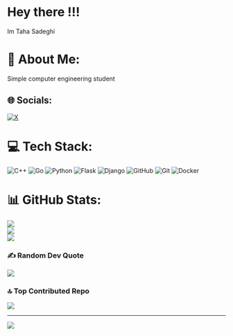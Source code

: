 # Hey there !!!
Im Taha Sadeghi

# 💫 About Me:
Simple computer engineering student


## 🌐 Socials:
[![X](https://img.shields.io/badge/X-black.svg?logo=X&logoColor=white)](https://x.com/maralahmadi2308) 

# 💻 Tech Stack:
![C++](https://img.shields.io/badge/c++-%2300599C.svg?style=for-the-badge&logo=c%2B%2B&logoColor=white) ![Go](https://img.shields.io/badge/go-%2300ADD8.svg?style=for-the-badge&logo=go&logoColor=white) ![Python](https://img.shields.io/badge/python-3670A0?style=for-the-badge&logo=python&logoColor=ffdd54) ![Flask](https://img.shields.io/badge/flask-%23000.svg?style=for-the-badge&logo=flask&logoColor=white) ![Django](https://img.shields.io/badge/django-%23092E20.svg?style=for-the-badge&logo=django&logoColor=white) ![GitHub](https://img.shields.io/badge/github-%23121011.svg?style=for-the-badge&logo=github&logoColor=white) ![Git](https://img.shields.io/badge/git-%23F05033.svg?style=for-the-badge&logo=git&logoColor=white) ![Docker](https://img.shields.io/badge/docker-%230db7ed.svg?style=for-the-badge&logo=docker&logoColor=white)
# 📊 GitHub Stats:
![](https://github-readme-stats.vercel.app/api?username=tahaSadeghi2308&theme=dark&hide_border=false&include_all_commits=false&count_private=true)<br/>
![](https://nirzak-streak-stats.vercel.app/?user=tahaSadeghi2308&theme=dark&hide_border=false)<br/>
![](https://github-readme-stats.vercel.app/api/top-langs/?username=tahaSadeghi2308&theme=dark&hide_border=false&include_all_commits=false&count_private=true&layout=compact)

### ✍️ Random Dev Quote
![](https://quotes-github-readme.vercel.app/api?type=vetical&theme=radical)

### 🔝 Top Contributed Repo
![](https://github-contributor-stats.vercel.app/api?username=tahaSadeghi2308&limit=5&theme=dark&combine_all_yearly_contributions=true)

---
[![](https://visitcount.itsvg.in/api?id=tahaSadeghi2308&icon=0&color=0)](https://visitcount.itsvg.in)

<!-- Proudly created with GPRM ( https://gprm.itsvg.in ) -->

